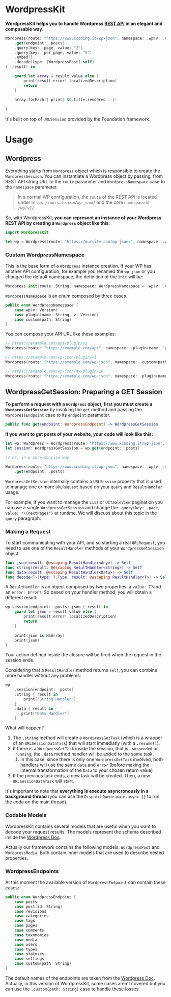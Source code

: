 # WordpressKit

**WordpressKit helps you to handle Wordpress [REST API](https://developer.wordpress.org/rest-api/reference/) in an elegant and composable way**. 

```swift
Wordpress(route: "https://www.xcoding.it/wp-json", namespace: .wp(v: .v2))
    .get(endpoint: .posts)
    .query(key: .page, value: "2")
    .query(key: .per_page, value: "5")
    .embed()
    .decode(type: [WordpressPost].self)
{ (result) in  

    guard let array = result.value else {
        print(result.error!.localizedDescription)
        return
    }
    
    array.forEach({ print( $0.title.rendered ) })
    
}
```

It's built on top of `URLSession` provided by the Foundation framework. 

# Usage # 

## Wordpress ##

Everything starts from  `Wordpress` object which is responsible to create the `WordpressSession`. You can instantiate a Wordpress object by passing: from REST API string URL to the `route` parameter and `WordpressNamespace` case to the `namespace` parameter.

> In a normal WP configuration, the `route` of the REST API is located under `https://oursite.com/wp-json/` and the core `namespace` is `/wp/v2/`. 

So, with WordpressKit, **you can represent an instance of your Wordpress REST API by creating a `Wordpress` object like this**:

```swift
import WordpressKit

let wp = Wordpress(route: "https://oursite.com/wp-json/", namespace: .wp(v: .v2))
```

### Custom WordpressNamespace ###

This is the base form of a `Wordpress` instance creation. If your WP has another API configuration, for example you renamed the `wp-json` or you changed the default namespace, the definition of the `init` will be:

```swift
Wordpress.init(route: String, namespace: WordpressNamespace = .wp(v: .v2)) 
```

`WordpressNamespace` is an enum composed by three cases.

```swift
public enum WordpressNamespace {
    case wp(v: Version)
    case plugin(name: String, v: Version)
    case custom(path: String)
}
```

You can compose your API URL like these examples: 

```swift
// https://example.com/api/plugin/v1
Wordpress(route: "https://example.com/api", namespace: .plugin(name: "plugin", v: .v1))

// https://example.com/wp-json/plugin/v1
Wordpress(route: "https://example.com/wp-json", namespace: .custom(path: "plugin/v1"))

// https://example.com/wp-json/my-plugin/10
Wordpress(route: "https://example.com/wp-json", namespace: .plugin(name: "my-plugin", v: .custom(v: "10")))
```

## WordpressGetSession: Preparing a GET Session ##

**To perform a request with a `Wordpress` object, first you must create a `WordpressGetSession`** by invoking the `get` method and passing the `WordpressEndpoint` case to its `endpoint` parameter. 

```swift
public func get(endpoint: WordpressEndpoint) -> WordpressGetSession
```

**If you want to get posts of your website, your code will look like this:**

```swift
let wp: Wordpress = Wordpress(route: "https://www.xcoding.it/wp-json", namespace: .wp(v: .v2))
let session: WordpressGetSession = wp.get(endpoint: .posts)

// or, in a more concise way

Wordpress(route: "https://www.xcoding.it/wp-json", namespace: .wp(v: .v2))
    .get(endpoint: .posts)
```

`WordpressGetSession` internally contains a `URLSession` property that is used to manage one or more `URLRequest` based on your `query` and `ResultHandler` usage. 

For example, if you want to manage the `List` or `UITableView` pagination you can use a single `WordpressGetSession` and change the `.query(key: .page, value: "\(nextPage)")` at runtime. We will discuss about this topic in the `query` paragraph. 

### Making a Request

To start communicating with your API, and so starting a real `URLRequest`, you need to use one of the `ResultHandler` methods of your `WordpressGetSession` object:

```swift
func json(result: @escaping ResultHandler<Any>) -> Self
func string(result: @escaping ResultHandler<String>) -> Self
func data(result: @escaping ResultHandler<Data>) -> Self
func decode<T>(type: T.Type, result: @escaping ResultHandler<T>) -> Self where T: Decodable
```

A `ResultHandler` is an object composed by two properties: a `value: T?`and an `error: Error?`. So based on your handler method, you will obtain a different result:

```swift
wp.session(endpoint: .posts).json { result in
    guard let json = result.value else {
        print(result.error!.localizedDescription)
        return
    }
    
    print(json is NSArray) 
    print(json)
}
```

Your action defined inside the closure will be fired when the request in the session ends. 

Considering that a `ResultHandler` method returns `self`, you can combine more handler without any problems:

```swift
wp
    .session(endpoint: .posts)
    .string { result in 
        print("String Handler")
    }
    .data { result in 
       print("Data Handler")
    }
```

What will happen?

1. The `.string` method will create a `WordpressGetTask` (which is a wrapper of an `URLSessionDataTask`) that will start immediatly (with a `.resume()`).
2. If there is a `WordpressGetTask` inside the session, that is `.suspended` or `.running`, the `.data` method handler will be added to the same task. 
    1. In this case, since there is only one `WordpressGetTask` involved, both handlers will use the same `data` and `error` (before making the internal transformation of the `Data` to your chosen return value)
3. If the previous task ends, a new task will be created. Then, a new `URLSessionDataTask` will start. 

It's important to note that **everything is execute asyncronously in a background thread** (you can use the `DispatchQueue.main.async {}` to run the code on the main thread). 

### Codable Models ###

WordpressKit contains several models that are useful when you want to decode your request results. The models represent the schema described inside the [Wordpress Doc](https://developer.wordpress.org/rest-api/reference/).

Actually our framework contains the following models: `WordpressPost` and `WordpressMedia`. Both contain inner models that are used to describe nested properties. 



 

### WordpressEndpoints ###

At this moment the available version of `WordpressEndpoint` can contain these cases: 

```swift
public enum WordpressEndpoint {
    case posts
    case post(id: String)
    case revisions
    case categories
    case tags
    case pages
    case comments
    case taxonomies
    case media
    case users
    case types
    case statuses
    case settings
    case custom(path: String)
}
```

The default names of the endpoints are taken from the [Wordpress Doc](https://developer.wordpress.org/rest-api/reference/). Actually, in this version of WordpressKit, some cases aren't covered but you can use the `.custom(path: String)` case to handle these losses. 


